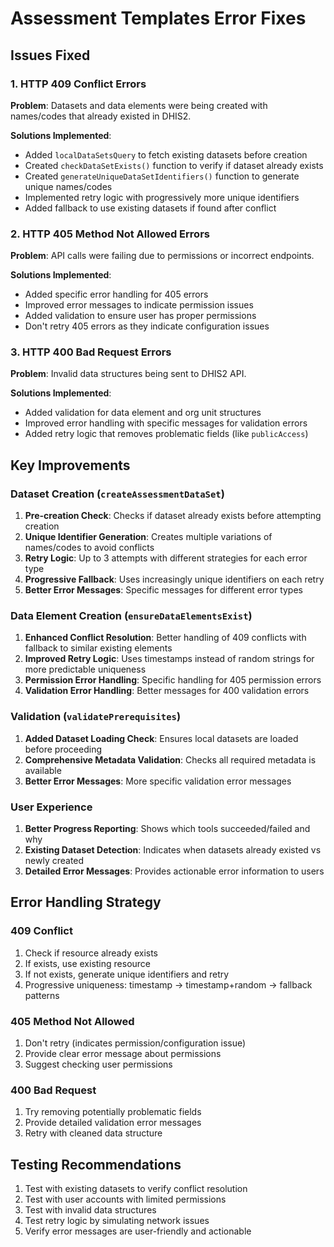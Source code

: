 # Assessment Templates Error Fixes

## Issues Fixed

### 1. HTTP 409 Conflict Errors
**Problem**: Datasets and data elements were being created with names/codes that already existed in DHIS2.

**Solutions Implemented**:
- Added `localDataSetsQuery` to fetch existing datasets before creation
- Created `checkDataSetExists()` function to verify if dataset already exists
- Created `generateUniqueDataSetIdentifiers()` function to generate unique names/codes
- Implemented retry logic with progressively more unique identifiers
- Added fallback to use existing datasets if found after conflict

### 2. HTTP 405 Method Not Allowed Errors
**Problem**: API calls were failing due to permissions or incorrect endpoints.

**Solutions Implemented**:
- Added specific error handling for 405 errors
- Improved error messages to indicate permission issues
- Added validation to ensure user has proper permissions
- Don't retry 405 errors as they indicate configuration issues

### 3. HTTP 400 Bad Request Errors
**Problem**: Invalid data structures being sent to DHIS2 API.

**Solutions Implemented**:
- Added validation for data element and org unit structures
- Improved error handling with specific messages for validation errors
- Added retry logic that removes problematic fields (like `publicAccess`)

## Key Improvements

### Dataset Creation (`createAssessmentDataSet`)
1. **Pre-creation Check**: Checks if dataset already exists before attempting creation
2. **Unique Identifier Generation**: Creates multiple variations of names/codes to avoid conflicts
3. **Retry Logic**: Up to 3 attempts with different strategies for each error type
4. **Progressive Fallback**: Uses increasingly unique identifiers on each retry
5. **Better Error Messages**: Specific messages for different error types

### Data Element Creation (`ensureDataElementsExist`)
1. **Enhanced Conflict Resolution**: Better handling of 409 conflicts with fallback to similar existing elements
2. **Improved Retry Logic**: Uses timestamps instead of random strings for more predictable uniqueness
3. **Permission Error Handling**: Specific handling for 405 permission errors
4. **Validation Error Handling**: Better messages for 400 validation errors

### Validation (`validatePrerequisites`)
1. **Added Dataset Loading Check**: Ensures local datasets are loaded before proceeding
2. **Comprehensive Metadata Validation**: Checks all required metadata is available
3. **Better Error Messages**: More specific validation error messages

### User Experience
1. **Better Progress Reporting**: Shows which tools succeeded/failed and why
2. **Existing Dataset Detection**: Indicates when datasets already existed vs newly created
3. **Detailed Error Messages**: Provides actionable error information to users

## Error Handling Strategy

### 409 Conflict
1. Check if resource already exists
2. If exists, use existing resource
3. If not exists, generate unique identifiers and retry
4. Progressive uniqueness: timestamp → timestamp+random → fallback patterns

### 405 Method Not Allowed
1. Don't retry (indicates permission/configuration issue)
2. Provide clear error message about permissions
3. Suggest checking user permissions

### 400 Bad Request
1. Try removing potentially problematic fields
2. Provide detailed validation error messages
3. Retry with cleaned data structure

## Testing Recommendations

1. Test with existing datasets to verify conflict resolution
2. Test with user accounts with limited permissions
3. Test with invalid data structures
4. Test retry logic by simulating network issues
5. Verify error messages are user-friendly and actionable